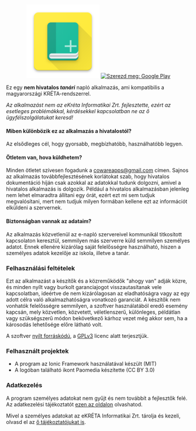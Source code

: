 <p align="center">
<img class="center" src="naplo_logo.png" width="200"/>
<a href='https://play.google.com/store/apps/details?id=hu.coware.naplo&pcampaignid=pcampaignidMKT-Other-global-all-co-prtnr-py-PartBadge-Mar2515-1'><img alt='Szerezd meg: Google Play' src='https://play.google.com/intl/en_us/badges/static/images/badges/hu_badge_web_generic.png' width="200" /></a>
</p>

Ez egy **nem hivatalos _tanári_** napló alkalmazás, ami kompatibilis a magyarországi KRÉTA-rendszerrel. 

_Az alkalmazást nem az eKréta Informatikai Zrt. fejlesztette, ezért az esetleges problémákkal, kérdésekkel kapcsolatban ne az ő ügyfélszolgálatukat keresd!_

#### Miben különbözik ez az alkalmazás a hivatalostól?
Az elsődleges cél, hogy gyorsabb, megbízhatóbb, használhatóbb legyen.

#### Ötletem van, hova küldhetem?
Minden ötletet szívesen fogadunk a cowareapps@gmail.com címen. Sajnos az alkalmazás továbbfejlesztésének korlátokat szab, hogy hivatalos dokumentáció híján csak azokkal az adatokkal tudunk dolgozni, amivel a hivatalos alkalmazás is dolgozik.
Például a hivatalos alkalmazásban jelenleg nem lehet elmaradtra állítani egy órát, ezért ezt mi sem tudjuk megvalósítani, mert nem tudjuk milyen formában kellene ezt az információt elküldeni a szervernek.

#### Biztonságban vannak az adataim?
Az alkalmazás közvetlenül az e-napló szervereivel kommunikál titkosított kapcsolaton keresztül, semmilyen más szerverre küld semmilyen személyes adatot. Ennek ellenére kizárólag saját felelősségre használható, hiszen a személyes adatok kezelője az iskola, illetve a tanár.

### Felhasználási feltételek
Ezt az alkalmazást a készítők és a közreműködők "ahogy van" adják közre, és minden nyílt vagy burkolt garanciajogot visszautasítanak vele kapcsolatban, ideértve de nem kizárólagosan az eladhatóságra vagy az egy adott célra való alkalmazhatóságra vonatkozó garanciát. A készítők nem vonhatók felelősségre semmilyen, a szoftver használatából eredő esemény kapcsán, mely közvetlen, közvetett, véletlenszerű, különleges, példátlan vagy szükségszerű módon bekövetkező kárhoz vezet még akkor sem, ha a károsodás lehetősége előre látható volt.

A szoftver [nyílt forráskódú](https://github.com/Coware-Apps/naplo/), a [GPLv3](https://github.com/Coware-Apps/naplo/blob/master/LICENSE) licenc alatt terjesztjük.

### Felhasznált projektek
- A program az Ionic Framework használatával készült (MIT)
- A logóban található ikont Paomedia készítette (CC BY 3.0)

### Adatkezelés
A program személyes adatokat nem gyűjt és nem továbbít a fejlesztők felé. Az adatkezelési tájékoztatót [ezen az oldalon](https://coware-apps.github.io/naplo/privacy) olvashatod.

Mivel a személyes adatokat az eKRÉTA Informatikai Zrt. tárolja és kezeli, olvasd el az [ő tájékoztatójukat is](https://tudasbazis.ekreta.hu/pages/viewpage.action?pageId=4064926).
